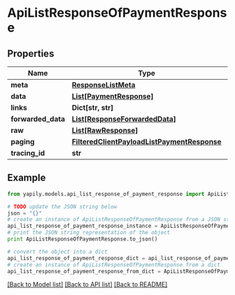 # ApiListResponseOfPaymentResponse


## Properties
Name | Type | Description | Notes
------------ | ------------- | ------------- | -------------
**meta** | [**ResponseListMeta**](ResponseListMeta.md) |  | [optional] 
**data** | [**List[PaymentResponse]**](PaymentResponse.md) |  | [optional] 
**links** | **Dict[str, str]** |  | [optional] 
**forwarded_data** | [**List[ResponseForwardedData]**](ResponseForwardedData.md) |  | [optional] 
**raw** | [**List[RawResponse]**](RawResponse.md) |  | [optional] 
**paging** | [**FilteredClientPayloadListPaymentResponse**](FilteredClientPayloadListPaymentResponse.md) |  | [optional] 
**tracing_id** | **str** |  | [optional] 

## Example

```python
from yapily.models.api_list_response_of_payment_response import ApiListResponseOfPaymentResponse

# TODO update the JSON string below
json = "{}"
# create an instance of ApiListResponseOfPaymentResponse from a JSON string
api_list_response_of_payment_response_instance = ApiListResponseOfPaymentResponse.from_json(json)
# print the JSON string representation of the object
print ApiListResponseOfPaymentResponse.to_json()

# convert the object into a dict
api_list_response_of_payment_response_dict = api_list_response_of_payment_response_instance.to_dict()
# create an instance of ApiListResponseOfPaymentResponse from a dict
api_list_response_of_payment_response_from_dict = ApiListResponseOfPaymentResponse.from_dict(api_list_response_of_payment_response_dict)
```
[[Back to Model list]](../README.md#documentation-for-models) [[Back to API list]](../README.md#documentation-for-api-endpoints) [[Back to README]](../README.md)


